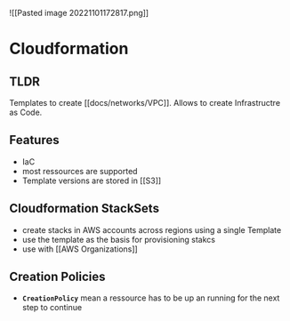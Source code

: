 ![[Pasted image 20221101172817.png]]
# Cloudformation

## TLDR
Templates to create [[docs/networks/VPC]]. Allows to create Infrastructre as Code.

## Features
- IaC
- most ressources are supported
- Template versions are stored in [[S3]]

## Cloudformation StackSets
- create stacks in AWS accounts across regions using a single Template
- use the template as the basis for provisioning stakcs
- use with [[AWS Organizations]]

## Creation Policies
- **`CreationPolicy`** mean a ressource has to be up an running for the next step to continue